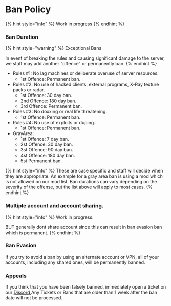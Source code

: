 # Ban Policy

{% hint style="info" %}
Work in progress
{% endhint %}

### Ban Duration

{% hint style="warning" %}
Exceptional Bans

In event of breaking the rules and causing significant damage to the server, we staff may add another "offence" or permanently ban.
{% endhint %}

* Rules #1: No lag machines or deliberate overuse of server resources.
  * 1st Offence: Permanent ban.
* Rules #2: No use of hacked clients, external programs, X-Ray texture packs or radar.
  * 1st Offence: 30 day ban.
  * 2nd Offence: 180 day ban.
  * 3rd Offence: Permanent ban.
* Rules #3: No doxxing or real life threatening.
  * 1st Offence: Permanent ban.
* Rules #4: No use of exploits or duping.
  * 1st Offence: Permanent ban.
* GrayArea:&#x20;
  * 1st Offence: 7 day ban.
  * 2st Offence: 30 day ban.
  * 3st Offence: 90 day ban.
  * 4st Offence: 180 day ban.
  * 5st Permanent ban.

{% hint style="info" %}
These are case specific and staff will decide when they are appropriate. An example for a gray area ban is using a mod which is not allowed on our mod list. Ban durations can vary depending on the severity of the offense, but the list above will apply to most cases.
{% endhint %}

### Multiple account and account sharing.

{% hint style="info" %}
Work in progress.

BUT generally dont share account since this can result in ban evasion ban which is permanent.
{% endhint %}

### Ban Evasion

If you try to avoid a ban by using an alternate account or VPN, all of your accounts, including any shared ones, will be permanently banned.

### Appeals

If you think that you have been falsely banned, immediately open a ticket on our [Discord ](https://discord.uneasyvanilla.com/)Any Tickets or Bans that are older than 1 week after the ban date will not be processed.
